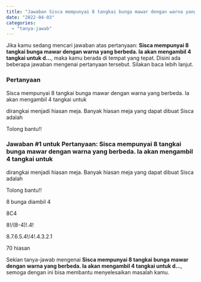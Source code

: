 ```yaml
---
title: "Jawaban Sisca mempunyai 8 tangkai bunga mawar dengan warna yang berbeda. Ia akan mengambil 4 tangkai untuk d..."
date: "2022-04-03"
categories: 
  - "tanya-jawab"
---
```


Jika kamu sedang mencari jawaban atas pertanyaan: **Sisca mempunyai 8 tangkai bunga mawar dengan warna yang berbeda. Ia akan mengambil 4 tangkai untuk d...**, maka kamu berada di tempat yang tepat. Disini ada beberapa jawaban mengenai pertanyaan tersebut. Silakan baca lebih lanjut.

### Pertanyaan

Sisca mempunyai 8 tangkai bunga mawar dengan warna yang berbeda. Ia akan mengambil 4 tangkai untuk  
  
dirangkai menjadi hiasan meja. Banyak hiasan meja yang dapat dibuat Sisca adalah  
  
Tolong bantu!!​

### Jawaban #1 untuk Pertanyaan: Sisca mempunyai 8 tangkai bunga mawar dengan warna yang berbeda. Ia akan mengambil 4 tangkai untuk  
  
dirangkai menjadi hiasan meja. Banyak hiasan meja yang dapat dibuat Sisca adalah  
  
Tolong bantu!!​

8 bunga diambil 4

8C4

8!/(8-4)!.4!

8.7.6.5.4!/4!.4.3.2.1

70 hiasan

Sekian tanya-jawab mengenai **Sisca mempunyai 8 tangkai bunga mawar dengan warna yang berbeda. Ia akan mengambil 4 tangkai untuk d...**, semoga dengan ini bisa membantu menyelesaikan masalah kamu.
